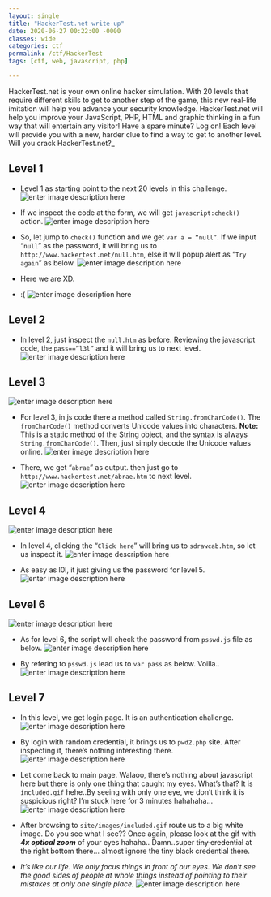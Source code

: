 ```yaml
---
layout: single
title: "HackerTest.net write-up"
date: 2020-06-27 00:22:00 -0000
classes: wide
categories: ctf
permalink: /ctf/HackerTest
tags: [ctf, web, javascript, php]

---
```


HackerTest.net is your own online hacker simulation. 
With 20 levels that require different skills to get to another step of the game, this new real-life imitation will help you advance your security knowledge.
HackerTest.net will help you improve your JavaScript, PHP, HTML and graphic thinking in a fun way that will entertain any visitor!
Have a spare minute? Log on! Each level will provide you with a new, harder clue to find a way to get to another level.
Will you crack HackerTest.net?_

## Level 1
- Level 1 as starting point to the next 20 levels in this challenge.
![enter image description here](https://raw.githubusercontent.com/faisalfs10x/faisalfs10x.github.io/master/asset/hackertest/1.png)

- If we inspect the code at the form, we will get `javascript:check()` action.
![enter image description here](https://raw.githubusercontent.com/faisalfs10x/faisalfs10x.github.io/master/asset/hackertest/2.png)

- So, let jump to `check()` function and we get `var a = “null”`. If we input “`null`” as the password, it will bring us to `http://www.hackertest.net/null.htm`, else it will popup alert as “`Try again`” as below.
![enter image description here](https://raw.githubusercontent.com/faisalfs10x/faisalfs10x.github.io/master/asset/hackertest/3.png)

- Here we are XD.
- :(
![enter image description here](https://raw.githubusercontent.com/faisalfs10x/faisalfs10x.github.io/master/asset/hackertest/4.png)

## Level 2

- In level 2, just inspect the `null.htm` as before. Reviewing the javascript code, the `pass==”l3l”` and it will bring us to next level.
![enter image description here](https://raw.githubusercontent.com/faisalfs10x/faisalfs10x.github.io/master/asset/hackertest/5.png)

## Level 3

![enter image description here](https://raw.githubusercontent.com/faisalfs10x/faisalfs10x.github.io/master/asset/hackertest/6.png)

- For level 3, in js code there a method called `String.fromCharCode()`. The `fromCharCode()` method converts Unicode values into characters.
**Note:** This is a static method of the String object, and the syntax is always `String.fromCharCode()`. Then, just simply decode the Unicode values online.
![enter image description here](https://raw.githubusercontent.com/faisalfs10x/faisalfs10x.github.io/master/asset/hackertest/7.png)

- There, we get “`abrae`” as output. then just go to `http://www.hackertest.net/abrae.htm` to next level.
![enter image description here](https://raw.githubusercontent.com/faisalfs10x/faisalfs10x.github.io/master/asset/hackertest/8.png)

## Level 4

![enter image description here](https://raw.githubusercontent.com/faisalfs10x/faisalfs10x.github.io/master/asset/hackertest/9.png)

- In level 4, clicking the “`Click here`” will bring us to `sdrawcab.htm`, so let us inspect it.
![enter image description here](https://raw.githubusercontent.com/faisalfs10x/faisalfs10x.github.io/master/asset/hackertest/10.png)

- As easy as l0l, it just giving us the password for level 5.
![enter image description here](https://raw.githubusercontent.com/faisalfs10x/faisalfs10x.github.io/master/asset/hackertest/11.png)

## Level 6

![enter image description here](https://raw.githubusercontent.com/faisalfs10x/faisalfs10x.github.io/master/asset/hackertest/12.png)

- As for level 6, the script will check the password from `psswd.js` file as below.
![enter image description here](https://raw.githubusercontent.com/faisalfs10x/faisalfs10x.github.io/master/asset/hackertest/13.png)

- By refering to `psswd.js` lead us to `var pass` as below. Voilla..
![enter image description here](https://raw.githubusercontent.com/faisalfs10x/faisalfs10x.github.io/master/asset/hackertest/14.png)

## Level 7

- In this level, we get login page. It is an authentication challenge.
![enter image description here](https://raw.githubusercontent.com/faisalfs10x/faisalfs10x.github.io/master/asset/hackertest/15.png)

- By login with random credential, it brings us to `pwd2.php` site. After inspecting it, there’s nothing interesting there.
![enter image description here](https://raw.githubusercontent.com/faisalfs10x/faisalfs10x.github.io/master/asset/hackertest/16.png)

- Let come back to main page. Walaoo, there’s nothing about javascript here but there is only one thing that caught my eyes. What’s that? It is `included.gif` hehe..By seeing with only one eye, we don’t think it is suspicious right? I’m stuck here for 3 minutes hahahaha… 
![enter image description here](https://raw.githubusercontent.com/faisalfs10x/faisalfs10x.github.io/master/asset/hackertest/17.png)

- After browsing to `site/images/included.gif` route us to a big white image. Do you see what I see?? Once again, please look at the gif with ***4x optical zoom*** of your eyes hahaha.. Damn..super ~~tiny credential~~ at the right bottom there… almost ignore the tiny black credential there.
-  *It’s like our life. We only focus things in front of our eyes. We don’t see the good sides of people at whole things instead of pointing to their mistakes at only one single place.*
![enter image description here](https://raw.githubusercontent.com/faisalfs10x/faisalfs10x.github.io/master/asset/hackertest/18.png)
